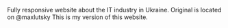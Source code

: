 Fully responsive website about the IT industry in Ukraine.
Original is located on @maxlutsky
This is my version of this website.
